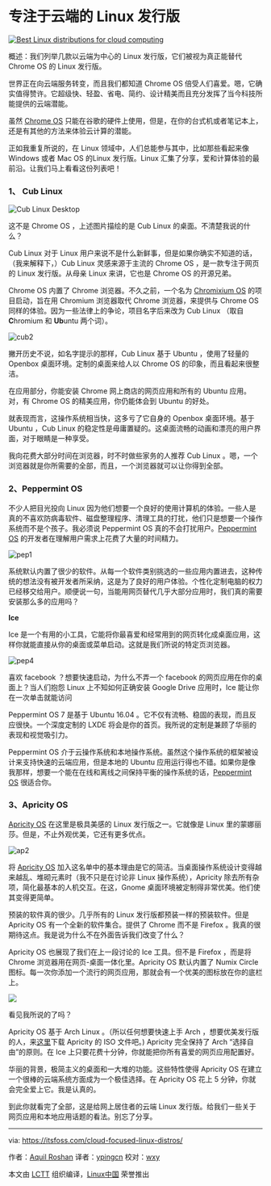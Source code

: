专注于云端的 Linux 发行版
============================================================

[
 ![Best Linux distributions for cloud computing](https://itsfoss.com/wp-content/uploads/2016/11/cloud-centric-Linux-distributions.jpg) 
][6]

概述：我们列举几款以云端为中心的 Linux 发行版，它们被视为真正能替代 Chrome OS 的 Linux 发行版。

世界正在向云端服务转变，而且我们都知道 Chrome OS 倍受人们喜爱。嗯，它确实值得赞许。它超级快、轻盈、省电、简约、设计精美而且充分发挥了当今科技所能提供的云端潜能。

虽然 [Chrome OS][7] 只能在谷歌的硬件上使用，但是，在你的台式机或者笔记本上，还是有其他的方法来体验云计算的潜能。

正如我重复所说的，在 Linux 领域中，人们总能参与其中，比如那些看起来像 Windows 或者 Mac OS 的Linux 发行版。Linux 汇集了分享，爱和计算体验的最前沿。让我们马上看看这份列表吧！

### 1、 Cub Linux

![Cub Linux Desktop](https://itsfoss.com/wp-content/uploads/2016/10/cub1.jpg) 
 
这不是 Chrome OS ，上述图片描绘的是 Cub Linux 的桌面。不清楚我说的什么？

Cub Linux 对于 Linux 用户来说不是什么新鲜事，但是如果你确实不知道的话，（我来解释下，）Cub Linux 灵感来源于主流的 Chrome OS ，是一款专注于网页的 Linux 发行版。从母亲 Linux 来讲，它也是 Chrome OS 的开源兄弟。

Chrome OS 内置了 Chrome 浏览器。不久之前，一个名为 [Chromixium OS][10] 的项目启动，旨在用 Chromium 浏览器取代 Chrome 浏览器，来提供与 Chrome OS 同样的体验。因为一些法律上的争论，项目名字后来改为 Cub Linux （取自 **C**hromium 和 **Ub**untu 两个词）。

![cub2](https://itsfoss.com/wp-content/uploads/2016/10/cub2.jpg) 
 
撇开历史不说，如名字提示的那样，Cub Linux 基于 Ubuntu ，使用了轻量的 Openbox 桌面环境。定制的桌面来给人以 Chrome OS 的印象，而且看起来很整洁。

在应用部分，你能安装 Chrome 网上商店的网页应用和所有的 Ubuntu 应用。对，有 Chrome OS 的精美应用，你仍能体会到 Ubuntu 的好处。

就表现而言，这操作系统相当快，这多亏了它自身的 Openbox 桌面环境。基于 Ubuntu ，Cub Linux 的稳定性是毋庸置疑的。这桌面流畅的动画和漂亮的用户界面，对于眼睛是一种享受。

我向花费大部分时间在浏览器，时不时做些家务的人推荐 Cub Linux 。嗯，一个浏览器就是你所需要的全部，而且，一个浏览器就可以让你得到全部。

### 2、Peppermint OS

不少人把目光投向 Linux 因为他们想要一个良好的使用计算机的体验。一些人是真的不喜欢防病毒软件、磁盘整理程序、清理工具的打扰，他们只是想要一个操作系统而不是个孩子。我必须说 Peppermint OS 真的不会打扰用户。[Peppermint OS][12] 的开发者在理解用户需求上花费了大量的时间精力。

![pep1](https://itsfoss.com/wp-content/uploads/2016/11/pep1.jpg) 

系统默认内置了很少的软件。从每一个软件类别挑选的一些应用内置进去，这种传统的想法没有被开发者所采纳，这是为了良好的用户体验。个性化定制电脑的权力已经移交给用户。顺便说一句，当能用网页替代几乎大部分应用时，我们真的需要安装那么多的应用吗？

**Ice**

Ice 是一个有用的小工具，它能将你最喜爱和经常用到的网页转化成桌面应用，这样你就能直接从你的桌面或菜单启动。这就是我们所说的特定页浏览器。

![pep4](https://itsfoss.com/wp-content/uploads/2016/11/pep4.jpg) 

喜欢 facebook ？想要快速启动，为什么不弄一个 facebook 的网页应用在你的桌面上？当人们抱怨 Linux 上不知如何正确安装 Google Drive 应用时，Ice 能让你在一次单击就能访问 

Peppermint OS 7 是基于 Ubuntu 16.04 。它不仅有流畅、稳固的表现，而且反应很快。一个深度定制的 LXDE 将会是你的首页。我所说的定制是兼顾了华丽的表现和视觉吸引力。

Peppermint OS 介于云操作系统和本地操作系统。虽然这个操作系统的框架被设计来支持快速的云端应用，但是本地的 Ubuntu 应用运行得也不错。如果你是像我那样，想要一个能在在线和离线之间保持平衡的操作系统的话，[Peppermint OS][13] 很适合你。

### 3、Apricity OS

[Apricity OS][15] 在这里是极具美感的 Linux 发行版之一。它就像是 Linux 里的蒙娜丽莎。但是，不止外观优美，它还有更多优点。

![ap2](https://itsfoss.com/wp-content/uploads/2016/11/ap2.jpg) 

将 [Apricity OS][16] 加入这名单中的基本理由是它的简洁。当桌面操作系统设计变得越来越乱、堆砌元素时（我不只是在讨论非 Linux 操作系统），Apricity 除去所有杂项，简化最基本的人机交互。在这，Gnome 桌面环境被定制得非常优美。他们使其变得更简单。

预装的软件真的很少。几乎所有的 Linux 发行版都预装一样的预装软件。但是 Apricity OS 有一个全新的软件集合。提供了 Chrome 而不是 Firefox 。我真的很期待这点。我是说为什么不在外面告诉我们改变了什么？

Apricity OS 也展现了我们在上一段讨论的 Ice 工具。但不是 Firefox ，而是将 Chrome 浏览器用在网页-桌面一体化里。Apricity OS 默认内置了 Numix Circle 图标。每一次你添加一个流行的网页应用，那就会有一个优美的图标放在你的底栏上。

 ![](https://itsfoss.com/wp-content/uploads/2016/11/ap1.jpg) 

看见我所说的了吗？

Apricity OS 基于 Arch Linux 。（所以任何想要快速上手 Arch ，想要优美发行版的人，来[这里][17]下载 Apricity 的 ISO 文件吧。) Apricity 完全保持了 Arch “选择自由”的原则。在  Ice 上只要花费十分钟，你就能把你所有喜爱的网页应用配置好。

华丽的背景，极简主义的桌面和一大堆的功能。这些特性使得 Apricity OS 在建立一个很棒的云端系统方面成为一个极佳选择。在 Apricity OS 花上 5 分钟，你就会完全爱上它。我是认真的。

到此你就看完了全部，这是给网上居住者的云端 Linux 发行版。给我们一些关于网页应用和本地应用话题的看法。别忘了分享。

--------------------------------------------------------------------------------

via: https://itsfoss.com/cloud-focused-linux-distros/

作者：[Aquil Roshan][a]
译者：[ypingcn](https://github.com/ypingcn)
校对：[wxy](https://github.com/wxy)

本文由 [LCTT](https://github.com/LCTT/TranslateProject) 组织编译，[Linux中国](https://linux.cn/) 荣誉推出

[a]:https://itsfoss.com/author/aquil/
[1]:https://itsfoss.com/author/aquil/
[2]:https://itsfoss.com/cloud-focused-linux-distros/#comments
[3]:https://twitter.com/share?original_referer=https%3A%2F%2Fitsfoss.com%2F&source=tweetbutton&text=Cloud+Focused+Linux+Distros+For+People+Who+Breathe+Online&url=https%3A%2F%2Fitsfoss.com%2Fcloud-focused-linux-distros%2F&via=%40itsfoss
[4]:https://www.linkedin.com/cws/share?url=https://itsfoss.com/cloud-focused-linux-distros/
[5]:http://pinterest.com/pin/create/button/?url=https://itsfoss.com/cloud-focused-linux-distros/&description=Cloud+Focused+Linux+Distros+For+People+Who+Breathe+Online&media=https://itsfoss.com/wp-content/uploads/2016/11/cloud-centric-Linux-distributions.jpg
[6]:https://itsfoss.com/wp-content/uploads/2016/11/cloud-centric-Linux-distributions.jpg
[7]:https://en.wikipedia.org/wiki/Chrome_OS
[8]:https://itsfoss.com/windows-like-linux-distributions/
[9]:https://cublinux.com/
[10]:https://itsfoss.com/chromixiumos-released/
[11]:https://itsfoss.com/year-2013-linux-2-linux-distributions-discontinued/
[12]:https://peppermintos.com/
[13]:https://peppermintos.com/
[14]:https://itsfoss.com/pennsylvania-high-school-ubuntu/
[15]:https://apricityos.com/
[16]:https://itsfoss.com/apricity-os/
[17]:https://apricityos.com/
